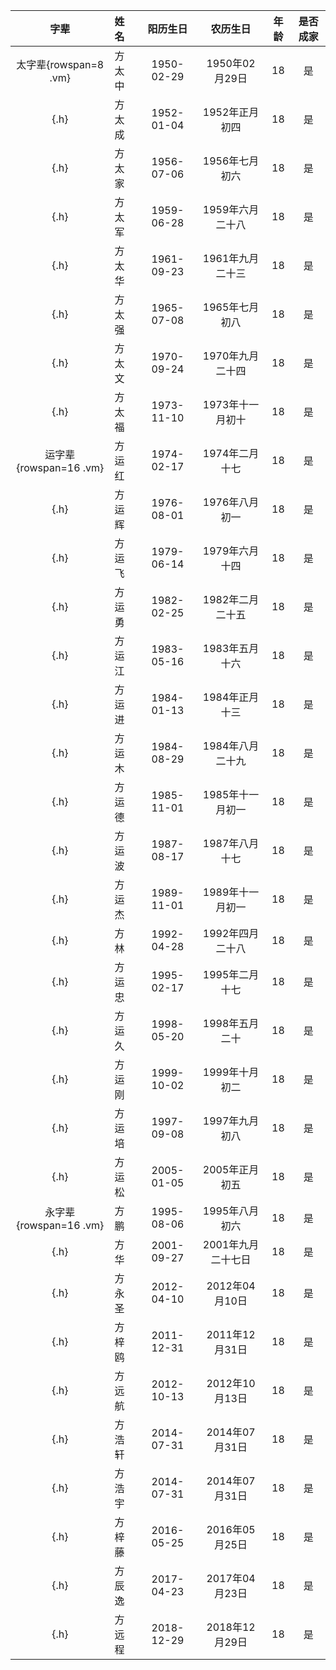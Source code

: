 |字辈|姓名|阳历生日|农历生日|年龄|是否成家
|:-:|:-|:-:|:-:|:-:|:-:|
|太字辈{rowspan=8 .vm}|方太中|1950-02-29|1950年02月29日|18|是|
|{.h}|方太成|1952-01-04|1952年正月初四|18|是|
|{.h}|方太家|1956-07-06|1956年七月初六|18|是|
|{.h}|方太军|1959-06-28|1959年六月二十八|18|是|
|{.h}|方太华|1961-09-23|1961年九月二十三|18|是|
|{.h}|方太强|1965-07-08|1965年七月初八|18|是|
|{.h}|方太文|1970-09-24|1970年九月二十四|18|是|
|{.h}|方太福|1973-11-10|1973年十一月初十|18|是|
|运字辈{rowspan=16 .vm}|方运红|1974-02-17|1974年二月十七|18|是|
|{.h}|方运辉|1976-08-01|1976年八月初一|18|是|
|{.h}|方运飞|1979-06-14|1979年六月十四|18|是|
|{.h}|方运勇|1982-02-25|1982年二月二十五|18|是|
|{.h}|方运江|1983-05-16|1983年五月十六|18|是|
|{.h}|方运进|1984-01-13|1984年正月十三|18|是|
|{.h}|方运木|1984-08-29|1984年八月二十九|18|是|
|{.h}|方运德|1985-11-01|1985年十一月初一|18|是|
|{.h}|方运波|1987-08-17|1987年八月十七|18|是|
|{.h}|方运杰|1989-11-01|1989年十一月初一|18|是|
|{.h}|方林|1992-04-28|1992年四月二十八|18|是|
|{.h}|方运忠|1995-02-17|1995年二月十七|18|是|
|{.h}|方运久|1998-05-20|1998年五月二十|18|是|
|{.h}|方运刚|1999-10-02|1999年十月初二|18|是|
|{.h}|方运培|1997-09-08|1997年九月初八|18|是|
|{.h}|方运松|2005-01-05|2005年正月初五|18|是|
|永字辈{rowspan=16 .vm}|方鹏|1995-08-06|1995年八月初六|18|是|
|{.h}|方华|2001-09-27|2001年九月二十七日|18|是|
|{.h}|方永圣|2012-04-10|2012年04月10日|18|是|
|{.h}|方梓鸥|2011-12-31|2011年12月31日|18|是|
|{.h}|方远航|2012-10-13|2012年10月13日|18|是|
|{.h}|方浩轩|2014-07-31|2014年07月31日|18|是|
|{.h}|方浩宇|2014-07-31|2014年07月31日|18|是|
|{.h}|方梓藤|2016-05-25|2016年05月25日|18|是|
|{.h}|方辰逸|2017-04-23|2017年04月23日|18|是|
|{.h}|方远程|2018-12-29|2018年12月29日|18|是|
